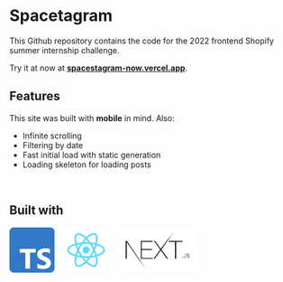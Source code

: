 # Spacetagram

This Github repository contains the code for the 2022 frontend Shopify summer internship challenge.

Try it at now at [**spacestagram-now.vercel.app**](https://spacestagram-now.vercel.app/).

## Features

This site was built with **mobile** in mind. Also:

* Infinite scrolling
* Filtering by date
* Fast initial load with static generation
* Loading skeleton for loading posts

<br />

## Built with

<a href="https://www.typescriptlang.org/"><img alt="Typescript" src="./assets/typescriptLogo.png" width="80" height="80"/></a>
&nbsp;&nbsp;
<a href="https://reactjs.org/"><img alt="React" src="./assets/reactLogo.png" width="80" height="80"/></a>
&nbsp;&nbsp;
<a href="https://nextjs.org/"><img alt="Next.js" src="./assets/nextLogo.png" height="80"/></a>
&nbsp;&nbsp;

<br />
